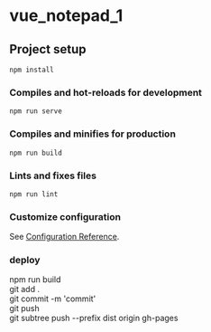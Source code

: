 # vue_notepad_1

## Project setup
```
npm install
```

### Compiles and hot-reloads for development
```
npm run serve
```

### Compiles and minifies for production
```
npm run build
```

### Lints and fixes files
```
npm run lint
```

### Customize configuration
See [Configuration Reference](https://cli.vuejs.org/config/).

### deploy
npm run build\
git add .\
git commit -m 'commit'\
git push\
git subtree push --prefix dist origin gh-pages